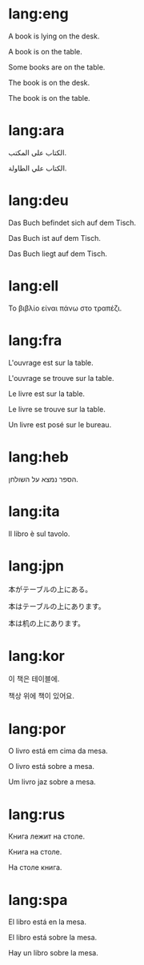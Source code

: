 # lang:eng

A book is lying on the desk.

A book is on the table.

Some books are on the table.

The book is on the desk.

The book is on the table.

# lang:ara

الكتاب على المكتب.

الكتاب علي الطاولة.

# lang:deu

Das Buch befindet sich auf dem Tisch.

Das Buch ist auf dem Tisch.

Das Buch liegt auf dem Tisch.

# lang:ell

Το βιβλίο είναι πάνω στο τραπέζι.

# lang:fra

L'ouvrage est sur la table.

L'ouvrage se trouve sur la table.

Le livre est sur la table.

Le livre se trouve sur la table.

Un livre est posé sur le bureau.

# lang:heb

הספר נמצא על השולחן.

# lang:ita

Il libro è sul tavolo.

# lang:jpn

本がテーブルの上にある。

本はテーブルの上にあります。

本は机の上にあります。

# lang:kor

이 책은 테이블에.

책상 위에 책이 있어요.

# lang:por

O livro está em cima da mesa.

O livro está sobre a mesa.

Um livro jaz sobre a mesa.

# lang:rus

Книга лежит на столе.

Книга на столе.

На столе книга.

# lang:spa

El libro está en la mesa.

El libro está sobre la mesa.

Hay un libro sobre la mesa.